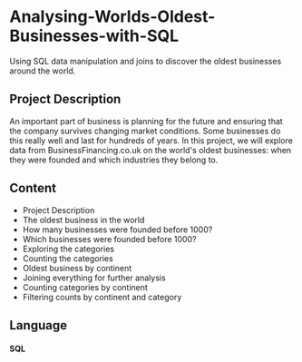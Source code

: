 # Analysing-Worlds-Oldest-Businesses-with-SQL
Using SQL data manipulation and joins to discover the oldest businesses around the world.

## Project Description

An important part of business is planning for the future and ensuring that the company survives changing market conditions. Some businesses do this really well and last for hundreds of years. In this project, we will explore data from BusinessFinancing.co.uk on the world's oldest businesses: when they were founded and which industries they belong to.


## Content
- Project Description
- The oldest business in the world
- How many businesses were founded before 1000?
- Which businesses were founded before 1000?
- Exploring the categories
- Counting the categories
- Oldest business by continent
- Joining everything for further analysis
- Counting categories by continent
- Filtering counts by continent and category


## Language 

#### SQL





